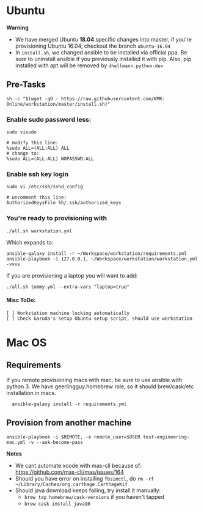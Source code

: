 # Ubuntu

**Warning**
- We have merged Ubuntu **18.04** specific changes into master, if you're provisioning Ubuntu 16.04, checkout the branch `ubuntu-16.04`
- In `install.sh`, we changed ansible to be installed via official ppa. Be sure to uninstall ansible if you previously installed it with pip. Also, pip installed with apt will be removed by `dhellmann.python-dev`

## Pre-Tasks

    sh -c "$(wget -qO - https://raw.githubusercontent.com/KMK-Online/workstation/master/install.sh)"

### Enable sudo password less:

    sudo visudo

    # modify this line:
    %sudo ALL=(ALL:ALL) ALL
    # change to:
    %sudo ALL=(ALL:ALL) NOPASSWD:ALL

### Enable ssh key login

    sudo vi /etc/ssh/sshd_config

    # uncomment this line:
    AuthorizedKeysFile %h/.ssh/authorized_keys

### You're ready to provisioning with

    ./all.sh workstation.yml

Which expands to:

    ansible-galaxy install -r ~/Workspace/workstation/requirements.yml
    ansible-playbook -i 127.0.0.1, ~/Workspace/workstation/workstation.yml -vvvv

If you are provisioning a laptop you will want to add:

    ./all.sh tommy.yml --extra-vars "laptop=true"

#### Misc ToDo:

    [ ] Workstation machine locking automatically
    [ ] Check Garuda's setup Ubuntu setup script, should use workstation


# Mac OS

## Requirements
  If you remote provisioning macs with mac, be sure to use ansible with python 3. We have geerlingguy.homebrew role, so it should brew/cask/etc installation in macs.
      
      ansible-galaxy install -r requirements.yml

## Provision from another machine
    ansible-playbook -i $REMOTE, -e remote_user=$USER test-engineering-mac.yml -v --ask-become-pass

**Notes**
- We cant automate xcode with mas-cli because of: https://github.com/mas-cli/mas/issues/164
- Should you have error on installing `fbsimctl`, do `rm -rf  ~/Library/Caches/org.carthage.CarthageKit`
- Should java download keeps failing, try install it manually:
  - `brew tap homebrew/cask-versions` if you haven't tapped
  - `brew cask install java10`
